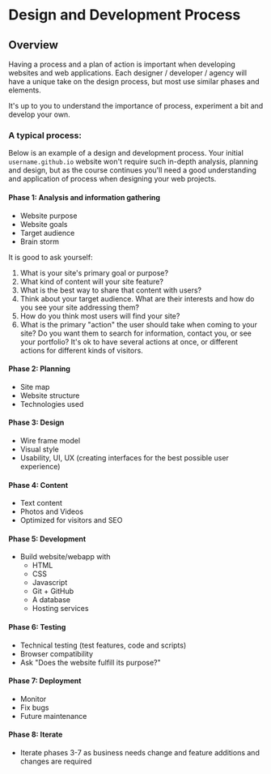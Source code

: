 # Design and Development Process

## Overview
Having a process and a plan of action is important when developing websites and web applications. Each designer / developer / agency will have a unique take on the design process, but most use similar phases and elements.

It's up to you to understand the importance of process, experiment a bit and develop your own.

### A typical process:
Below is an example of a design and development process. Your initial `username.github.io` website won't require such in-depth analysis, planning and design, but as the course continues you'll need a good understanding and application of process when designing your web projects.


#### Phase 1: Analysis and information gathering
- Website purpose
- Website goals
- Target audience
- Brain storm

<!-- DBC start -->
It is good to ask yourself:
  1. What is your site's primary goal or purpose?
  2. What kind of content will your site feature?
  3. What is the best way to share that content with users?
  4. Think about your target audience. What are their interests and how do you see your site addressing them?
  5. How do you think most users will find your site?
  6. What is the primary "action" the user should take when coming to your site? Do you want them to search for information, contact you, or see your portfolio? It's ok to have several actions at once, or different actions for different kinds of visitors.

<!-- DBC end -->

#### Phase 2: Planning
- Site map
- Website structure
- Technologies used

#### Phase 3: Design
- Wire frame model
- Visual style
- Usability, UI, UX (creating interfaces for the best possible user experience)

#### Phase 4: Content
- Text content
- Photos and Videos
- Optimized for visitors and SEO

#### Phase 5: Development
- Build website/webapp with
  - HTML
  - CSS
  - Javascript
  - Git + GitHub
  - A database
  - Hosting services

#### Phase 6: Testing
- Technical testing (test features, code and scripts)
- Browser compatibility
- Ask "Does the website fulfill its purpose?"

#### Phase 7: Deployment
- Monitor
- Fix bugs
- Future maintenance

#### Phase 8: Iterate
- Iterate phases 3-7 as business needs change and feature additions and changes are required

